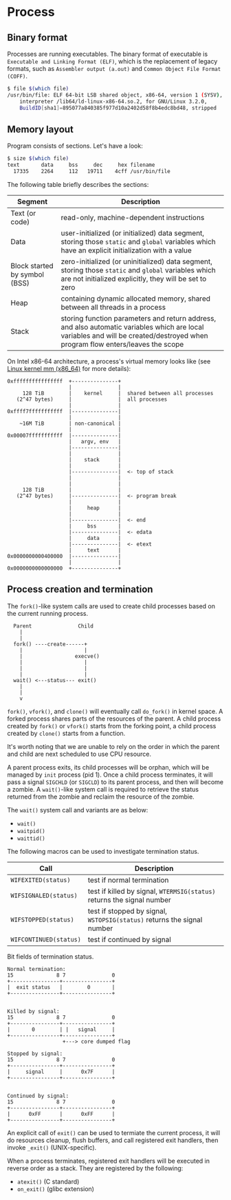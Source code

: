 # Process

## Binary format

Processes are running executables. The binary format of executable is `Executable and Linking Format (ELF)`, which is the replacement of legacy formats, such as `Assembler output (a.out)` and `Common Object File Format (COFF)`.

```bash
$ file $(which file)
/usr/bin/file: ELF 64-bit LSB shared object, x86-64, version 1 (SYSV), dynamically linked,
    interpreter /lib64/ld-linux-x86-64.so.2, for GNU/Linux 3.2.0,
    BuildID[sha1]=895077a840385f977d10a2402d58f8b4edc8bd48, stripped
```

## Memory layout

Program consists of sections. Let's have a look:

```bash
$ size $(which file)
text       data     bss     dec     hex filename
  17335    2264     112   19711    4cff /usr/bin/file
```

The following table briefly describes the sections:

| Segment                       | Description                                                                                                                                                                    |
|-------------------------------|--------------------------------------------------------------------------------------------------------------------------------------------------------------------------------|
| Text (or code)                | read-only, machine-dependent instructions                                                                                                                                      |
| Data                          | user-initialized (or initialized) data segment, storing those `static` and `global` variables which have an explicit initialization with a value                               |
| Block started by symbol (BSS) | zero-initialized (or uninitialized) data segment, storing those `static` and `global` variables which are not initialized explicitly, they will be set to zero                 |
| Heap                          | containing dynamic allocated memory, shared between all threads in a process                                                                                                   |
| Stack                         | storing function parameters and return address, and also automatic variables which are local variables and will be created/destroyed when program flow enters/leaves the scope |

On Intel x86-64 architecture, a process's virtual memory looks like (see [Linux kernel mm (x86_64)](https://www.kernel.org/doc/Documentation/x86/x86_64/mm.txt) for more details):

```
0xffffffffffffffff  +---------------+
                    |               |
     128 TiB        |    kernel     |  shared between all processes
   (2^47 bytes)     |               |  all processes
                    |               |
0xffff7fffffffffff  |---------------|
                    |               |
    ~16M TiB        | non-canonical |
                    |               |
0x00007fffffffffff  |---------------|
                    |   argv, env   |
                    |---------------|
                    |               |
                    |    stack      |
                    |               |
                    |---------------|  <- top of stack
                    |               |
                    |               |
     128 TiB        |               |
   (2^47 bytes)     |---------------|  <- program break
                    |               |
                    |     heap      |
                    |               |
                    |---------------|  <- end
                    |     bss       |
                    |---------------|  <- edata
                    |     data      |
                    |---------------|  <- etext
                    |     text      |
0x0000000000400000  |---------------|
                    |               |
0x0000000000000000  +---------------+
```

## Process creation and termination

The `fork()`-like system calls are used to create child processes based on the current running process.

```
  Parent               Child
    |
    |
  fork() ----create------+
    |                    |
    |                 execve()
    |                    |
    |                    |
    |                    |
  wait() <---status--- exit()
    |
    |
    v
```

`fork()`, `vfork()`, and `clone()` will eventually call `do_fork()` in kernel space. A forked process shares parts of the resources of the parent. A child process created by `fork()` or `vfork()` starts from the forking point, a child process created by `clone()` starts from a function.

It's worth noting that we are unable to rely on the order in which the parent and child are next scheduled to use CPU resource.

A parent process exits, its child processes will be orphan, which will be managed by `init` process (pid 1). Once a child process terminates, it will pass a signal `SIGCHLD` (or `SIGCLD`) to its parent process, and then will become a zombie. A `wait()`-like system call is required to retrieve the status returned from the zombie and reclaim the resource of the zombie.

The `wait()` system call and variants are as below:

- `wait()`
- `waitpid()`
- `waittid()`

The following macros can be used to investigate termination status.

| Call                   | Description                                                             |
|------------------------|-------------------------------------------------------------------------|
| `WIFEXITED(status)`    | test if normal termination                                              |
| `WIFSIGNALED(status)`  | test if killed by signal, `WTERMSIG(status)` returns the signal number  |
| `WIFSTOPPED(status)`   | test if stopped by signal, `WSTOPSIG(status)` returns the signal number |
| `WIFCONTINUED(status)` | test if continued by signal                                             |

Bit fields of termination status.

```
Normal termination:
15              8 7               0
+----------------+----------------+
|  exit status   |        0       |
+----------------+----------------+


Killed by signal:
15              8 7               0
+----------------+----------------+
|       0        | |   signal     |
+----------------+----------------+
                  +---> core dumped flag

Stopped by signal:
15              8 7               0
+----------------+----------------+
|     signal     |      0x7F      |
+----------------+----------------+


Continued by signal:
15              8 7               0
+----------------+----------------+
|      0xFF      |      0xFF      |
+----------------+----------------+
```

An explicit call of `exit()` can be used to termiate the current process, it will do resources cleanup, flush buffers, and call registered exit handlers, then invoke `_exit()` (UNIX-specific).

When a process terminates, registered exit handlers will be executed in reverse order as a stack. They are registered by the following:

- `atexit()` (C standard)
- `on_exit()` (glibc extension)
